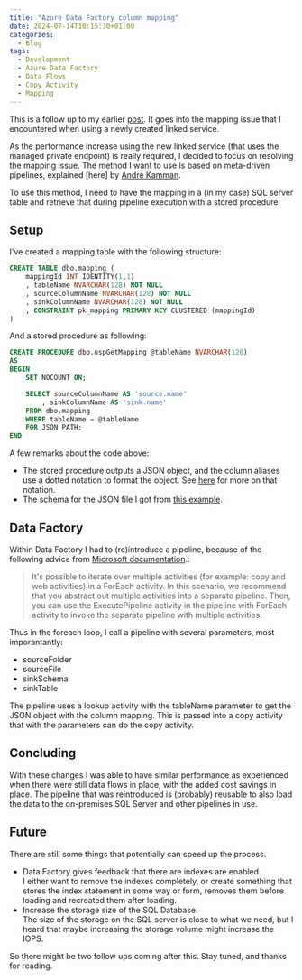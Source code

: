 ```yaml
---
title: "Azure Data Factory column mapping"
date: 2024-07-14T10:15:30+01:00
categories:
  - Blog
tags:
  - Development
  - Azure Data Factory
  - Data Flows
  - Copy Activity
  - Mapping
---
```


This is a follow up to my earlier [post][part1]. It goes into the mapping issue that I encountered when using a newly created linked service.

As the performance increase using the new linked service (that uses the managed private endpoint) is really required, I decided to focus on resolving the mapping issue. The method I want to use is based on meta-driven pipelines, explained [here] by [André Kamman][andre].

To use this method, I need to have the mapping in a (in my case) SQL server table and retrieve that during pipeline execution with a stored procedure

## Setup

I've created a mapping table with the following structure:

```SQL
CREATE TABLE dbo.mapping (
    mappingId INT IDENTITY(1,1)
    , tableName NVARCHAR(128) NOT NULL
    , sourceColumnName NVARCHAR(128) NOT NULL
    , sinkColumnName NVARCHAR(128) NOT NULL
    , CONSTRAINT pk_mapping PRIMARY KEY CLUSTERED (mappingId)
)
```
And a stored procedure as following:

```SQL
CREATE PROCEDURE dbo.uspGetMapping @tableName NVARCHAR(128)
AS
BEGIN
    SET NOCOUNT ON;

    SELECT sourceColumnName AS 'source.name'
        , sinkColumnName AS 'sink.name'
    FROM dbo.mapping
    WHERE tableName = @tableName
    FOR JSON PATH;
END
```
A few remarks about the code above:

- The stored procedure outputs a JSON object, and the column aliases use a dotted notation to format the object. See [here][json] for more on that notation.
- The schema for the JSON file I got from [this example][mappingSchema].

## Data Factory

Within Data Factory I had to (re)introduce a pipeline, because of the following advice from [Microsoft documentation][foreach].:

> It's possible to iterate over multiple activities (for example: copy and web activities) in a ForEach activity. In this scenario, we recommend that you abstract out multiple activities into a separate pipeline. Then, you can use the ExecutePipeline activity in the pipeline with ForEach activity to invoke the separate pipeline with multiple activities.

Thus in the foreach loop, I call a pipeline with several parameters, most imporantantly:

- sourceFolder
- sourceFile
- sinkSchema
- sinkTable

The pipeline uses a lookup activity with the tableName parameter to get the JSON object with the column mapping. This is passed into a copy activity that with the parameters can do the copy activity.

## Concluding

With these changes I was able to have similar performance as experienced when there were still data flows in place, with the added cost savings in place. The pipeline that was reintroduced is (probably) reusable to also load the data to the on-premises SQL Server and other pipelines in use.

## Future

There are still some things that potentially can speed up the process. 

- Data Factory gives feedback that there are indexes are enabled.  
  I either want to remove the indexes completely, or create something that stores the index statement in some way or form, removes them before loading and recreated them after loading.
- Increase the storage size of the SQL Database.  
  The size of the storage on the SQL server is close to what we need, but I heard that maybe increasing the storage volume might increase the IOPS.

So there might be two follow ups coming after this. Stay tuned, and thanks for reading.

[data-exposed]: https://learn.microsoft.com/en-us/shows/data-exposed/start-your-metadata-driven-adventure-in-azure-data-factory-data-exposed-mvp-edition
[andre]: https://www.linkedin.com/in/andrekamman/
[json]: https://learn.microsoft.com/en-us/sql/relational-databases/json/format-query-results-as-json-with-for-json-sql-server?view=sql-server-ver16&tabs=json-path#control-output-with-for-json-path
[mappingSchema]: https://learn.microsoft.com/en-us/azure/data-factory/copy-activity-schema-and-type-mapping#tabular-source-to-tabular-sink
[part1]: https://mverbaas.github.io/blog/ADF-dataFlow-copyActivity/
[foreach]: https://learn.microsoft.com/en-us/azure/data-factory/control-flow-for-each-activity#iterate-over-multiple-activities
